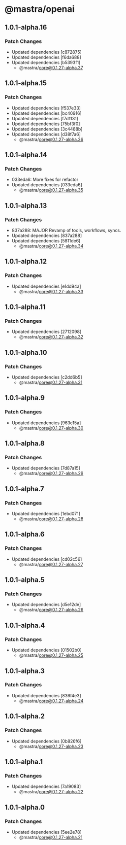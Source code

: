# @mastra/openai

## 1.0.1-alpha.16

### Patch Changes

- Updated dependencies [c872875]
- Updated dependencies [f6da688]
- Updated dependencies [b5393f1]
  - @mastra/core@0.1.27-alpha.37

## 1.0.1-alpha.15

### Patch Changes

- Updated dependencies [f537e33]
- Updated dependencies [bc40916]
- Updated dependencies [f7d1131]
- Updated dependencies [75bf3f0]
- Updated dependencies [3c4488b]
- Updated dependencies [d38f7a6]
  - @mastra/core@0.1.27-alpha.36

## 1.0.1-alpha.14

### Patch Changes

- 033eda6: More fixes for refactor
- Updated dependencies [033eda6]
  - @mastra/core@0.1.27-alpha.35

## 1.0.1-alpha.13

### Patch Changes

- 837a288: MAJOR Revamp of tools, workflows, syncs.
- Updated dependencies [837a288]
- Updated dependencies [5811de6]
  - @mastra/core@0.1.27-alpha.34

## 1.0.1-alpha.12

### Patch Changes

- Updated dependencies [e1dd94a]
  - @mastra/core@0.1.27-alpha.33

## 1.0.1-alpha.11

### Patch Changes

- Updated dependencies [2712098]
  - @mastra/core@0.1.27-alpha.32

## 1.0.1-alpha.10

### Patch Changes

- Updated dependencies [c2dd6b5]
  - @mastra/core@0.1.27-alpha.31

## 1.0.1-alpha.9

### Patch Changes

- Updated dependencies [963c15a]
  - @mastra/core@0.1.27-alpha.30

## 1.0.1-alpha.8

### Patch Changes

- Updated dependencies [7d87a15]
  - @mastra/core@0.1.27-alpha.29

## 1.0.1-alpha.7

### Patch Changes

- Updated dependencies [1ebd071]
  - @mastra/core@0.1.27-alpha.28

## 1.0.1-alpha.6

### Patch Changes

- Updated dependencies [cd02c56]
  - @mastra/core@0.1.27-alpha.27

## 1.0.1-alpha.5

### Patch Changes

- Updated dependencies [d5e12de]
  - @mastra/core@0.1.27-alpha.26

## 1.0.1-alpha.4

### Patch Changes

- Updated dependencies [01502b0]
  - @mastra/core@0.1.27-alpha.25

## 1.0.1-alpha.3

### Patch Changes

- Updated dependencies [836f4e3]
  - @mastra/core@0.1.27-alpha.24

## 1.0.1-alpha.2

### Patch Changes

- Updated dependencies [0b826f6]
  - @mastra/core@0.1.27-alpha.23

## 1.0.1-alpha.1

### Patch Changes

- Updated dependencies [7a19083]
  - @mastra/core@0.1.27-alpha.22

## 1.0.1-alpha.0

### Patch Changes

- Updated dependencies [5ee2e78]
  - @mastra/core@0.1.27-alpha.21
